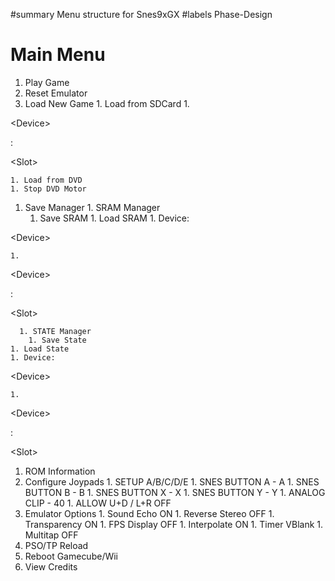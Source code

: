 ﻿#summary Menu structure for Snes9xGX
#labels Phase-Design

# Main Menu #
  1. Play Game
  1. Reset Emulator
  1. Load New Game
    1. Load from SDCard
    1. 

&lt;Device&gt;

: 

&lt;Slot&gt;


    1. Load from DVD
    1. Stop DVD Motor
  1. Save Manager
    1. SRAM Manager
      1. Save SRAM
    1. Load SRAM
    1. Device: 

&lt;Device&gt;


    1. 

&lt;Device&gt;

: 

&lt;Slot&gt;


      1. STATE Manager
        1. Save State
    1. Load State
    1. Device: 

&lt;Device&gt;


    1. 

&lt;Device&gt;

: 

&lt;Slot&gt;


  1. ROM Information
  1. Configure Joypads
    1. SETUP A/B/C/D/E
    1. SNES BUTTON A - A
    1. SNES BUTTON B - B
    1. SNES BUTTON X - X
    1. SNES BUTTON Y - Y
    1. ANALOG CLIP - 40
    1. ALLOW U+D / L+R OFF
  1. Emulator Options
    1. Sound Echo ON
    1. Reverse Stereo OFF
    1. Transparency ON
    1. FPS Display OFF
    1. Interpolate ON
    1. Timer VBlank
    1. Multitap OFF
  1. PSO/TP Reload
  1. Reboot Gamecube/Wii
  1. View Credits
